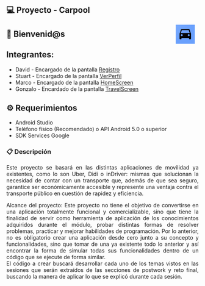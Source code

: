 ## 💻 Proyecto - Carpool
<img src="images/carpool.png" align="right" height="50" width="50" hspace="10">

## :wave: Bienvenid@s



## Integrantes: 

* David - Encargado de la pantalla [Registro](https://github.com/olvera93/AndroidStudio_Carpool/tree/register)
* Stuart - Encargado de la pantalla [VerPerfil](https://github.com/olvera93/AndroidStudio_Carpool/tree/Ver_Perfil)
* Marco - Encargado de la pantalla [HomeScreen](https://github.com/olvera93/AndroidStudio_Carpool/tree/HomeScreen)
* Gonzalo - Encardado de la pantalla [TravelScreen](https://github.com/olvera93/AndroidStudio_Carpool/tree/Travel_Standby_Screen)

<div style="text-align: justify;">

## :gear: Requerimientos
- Android Studio
- Teléfono físico (Recomendado) o API Android 5.0 o superior
- SDK Services Google

### :clipboard:  Descripción
  
Este proyecto se basará en las distintas aplicaciones de movilidad ya existentes, como lo son Uber, Didi o inDriver: mismas que solucionan la necesidad de contar con un transporte que, además de que sea seguro, garantice ser económicamente accesible y represente una ventaja contra el transporte público en cuestión de rapidez y eficiencia.
  
Alcance del proyecto:
Este proyecto no tiene el objetivo de convertirse en una aplicación totalmente funcional y comercializable, sino que tiene la finalidad de servir como herramienta de aplicación de los conocimientos adquiridos durante el módulo, probar distintas formas de resolver problemas, practicar  y mejorar habilidades de programación. Por lo anterior, no es obligatorio crear una aplicación desde cero junto a su concepto y funcionalidades, sino que tomar de una ya existente todo lo anterior y así encontrar la forma de simular todas sus funcionalidades dentro de un código que se ejecute de forma similar.  
El código a crear buscará desarrollar cada uno de los temas vistos en las sesiones que serán extraídos de las secciones de postwork y reto final, buscando la manera de aplicar lo que se explicó durante cada sesión.
  
</div>




